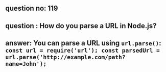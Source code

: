 
      
## question no: 119

## question : How do you parse a URL in Node.js?

## answer: You can parse a URL using `url.parse()`: `const url = require('url'); const parsedUrl = url.parse('http://example.com/path?name=John');`
      